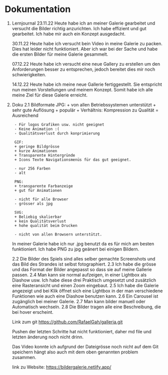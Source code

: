 # Dokumentation

1. Lernjournal
    23.11.22 Heute habe ich an meiner Galerie gearbeitet und versucht die Bilder richtig anzurichten. Ich habe effizient und gut gearbeitet. Ich habe mir auch ein Konzept ausgedacht.

    30.11.22 Heute habe ich versucht bein Video in meine Galerie zu packen. Dies hat leider nicht funktioniert. Aber ich war bei der Sache und habe die ersten Bilder für meine Galerie gesammelt.

    07.12.22 Heute habe ich versucht eine neue Gallery zu erstellen um den Anforderungen besser zu entsprechen, jedoch bereitet dies mir noch schwierigkeiten.

    14.12.22 Heute habe ich meine neue Gallerie fertiggestellt. Sie entspricht nun meinen Vorstellungen und meinem Konzept. Somit habe ich alle meine Ziel für diese Galerie erreicht.

2. Doku
    2.1 Bildformate
        JPG: 
        + von allen Betriebssystemen unterstützt
        + sehr gute Auflösung
        + populär
        + Verhältnis: Kompression zu Qualität = Ausreichend

        - Für logos Grafiken usw. nicht geeignet
        - Keine Animation :(
        - Qualitätsverlust durch konprimierung

        GIF:
        + geringe Bildgrösse
        + kurze Animationen
        + Transparente Hintergründe
        + Icons Texte Navigationsmenüs für das gut geeignet.

        - nur 256 Farben
        - alt

        PNG:
        + transparente Farbanzeige
        + gut für Animationen

        - nicht für alle Browser
        - grösser als jpg

        SVG: 
        + Beliebig skalierbar
        + kein Qualitätsverlust
        + hohe qualität beim Drucken

        - nicht von allen Browsern unterstützt.

    In meiner Galerie habe ich nur .jpg benutzt da es für mich am besten funktioniert. Ich habe PNG zu jpg geänert bei einigen Bildern.

    2.2 
        Die Bilder des Spiels sind alles selber gemachte Screenshots und das Bild des Strandes ist selbst fotographiert.
    2.3 
        Ich habe die grösse und das Format der Bilder angepasst so dass sie auf meine Gallerie passen.
    2.4 
       Man kann sie normal aufzeigen, in einer Lightbox als Diashow usw. Ich habe diese drei Praktisch umgesetzt und zusätzlich eine Rasteransicht und einen Zoom eingebaut.
    2.5 
         Ich habe die Galerie angezeigt und bei Klik öffnet sich eine Lightbox in der man verschiedene Funktionen wie auch eine Diashow benutzen kann.
    2.6
        Ein Carousel ist zugänglich bei meiner Galerie.
    2.7
        Man kann bilder manuell oder Automatisch wechseln.
    2.8
        Die Bilder tragen alle eine Beschreibung, die bei hover erscheint. 

    Link zum git https://github.com/RafaelGah/galleria.git

    Pushen der letzten Schritte hat nicht funktioniert, daher md file und letzten änderung noch nicht drinn.
    
    Das Video konnte ich aufgrund der Dateigrösse noch nicht auf dem Git speichern hängt also auch mit dem oben genannten problem zusammen.

    link zu Website: https://bildergalerie.netlify.app/